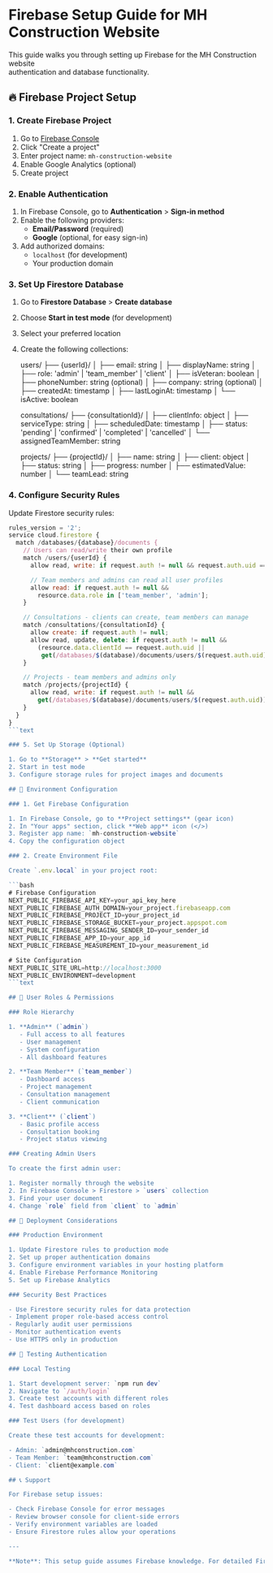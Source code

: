 # Firebase Setup Guide for MH Construction Website

This guide walks you through setting up Firebase for the MH Construction website  
authentication and database functionality.

## 🔥 Firebase Project Setup

### 1. Create Firebase Project

1. Go to [Firebase Console](https://console.firebase.google.com/)
2. Click "Create a project"
3. Enter project name: `mh-construction-website`
4. Enable Google Analytics (optional)
5. Create project

### 2. Enable Authentication

1. In Firebase Console, go to **Authentication** > **Sign-in method**
2. Enable the following providers:
   - **Email/Password** (required)
   - **Google** (optional, for easy sign-in)
3. Add authorized domains:
   - `localhost` (for development)
   - Your production domain

### 3. Set Up Firestore Database

1. Go to **Firestore Database** > **Create database**
2. Choose **Start in test mode** (for development)
3. Select your preferred location
4. Create the following collections:

   users/
   ├── {userId}/
   │   ├── email: string
   │   ├── displayName: string
   │   ├── role: 'admin' | 'team_member' | 'client'
   │   ├── isVeteran: boolean
   │   ├── phoneNumber: string (optional)
   │   ├── company: string (optional)
   │   ├── createdAt: timestamp
   │   ├── lastLoginAt: timestamp
   │   └── isActive: boolean

   consultations/
   ├── {consultationId}/
   │   ├── clientInfo: object
   │   ├── serviceType: string
   │   ├── scheduledDate: timestamp
   │   ├── status: 'pending' | 'confirmed' | 'completed' | 'cancelled'
   │   └── assignedTeamMember: string

   projects/
   ├── {projectId}/
   │   ├── name: string
   │   ├── client: object
   │   ├── status: string
   │   ├── progress: number
   │   ├── estimatedValue: number
   │   └── teamLead: string

### 4. Configure Security Rules

Update Firestore security rules:

```javascript
rules_version = '2';
service cloud.firestore {
  match /databases/{database}/documents {
    // Users can read/write their own profile
    match /users/{userId} {
      allow read, write: if request.auth != null && request.auth.uid == userId;

      // Team members and admins can read all user profiles
      allow read: if request.auth != null &&
        resource.data.role in ['team_member', 'admin'];
    }

    // Consultations - clients can create, team members can manage
    match /consultations/{consultationId} {
      allow create: if request.auth != null;
      allow read, update, delete: if request.auth != null &&
        (resource.data.clientId == request.auth.uid ||
         get(/databases/$(database)/documents/users/$(request.auth.uid)).data.role in ['team_member', 'admin']);
    }

    // Projects - team members and admins only
    match /projects/{projectId} {
      allow read, write: if request.auth != null &&
        get(/databases/$(database)/documents/users/$(request.auth.uid)).data.role in ['team_member', 'admin'];
    }
  }
}
```text

### 5. Set Up Storage (Optional)

1. Go to **Storage** > **Get started**
2. Start in test mode
3. Configure storage rules for project images and documents

## 🔐 Environment Configuration

### 1. Get Firebase Configuration

1. In Firebase Console, go to **Project settings** (gear icon)
2. In "Your apps" section, click **Web app** icon (</>)
3. Register app name: `mh-construction-website`
4. Copy the configuration object

### 2. Create Environment File

Create `.env.local` in your project root:

```bash
# Firebase Configuration
NEXT_PUBLIC_FIREBASE_API_KEY=your_api_key_here
NEXT_PUBLIC_FIREBASE_AUTH_DOMAIN=your_project.firebaseapp.com
NEXT_PUBLIC_FIREBASE_PROJECT_ID=your_project_id
NEXT_PUBLIC_FIREBASE_STORAGE_BUCKET=your_project.appspot.com
NEXT_PUBLIC_FIREBASE_MESSAGING_SENDER_ID=your_sender_id
NEXT_PUBLIC_FIREBASE_APP_ID=your_app_id
NEXT_PUBLIC_FIREBASE_MEASUREMENT_ID=your_measurement_id

# Site Configuration
NEXT_PUBLIC_SITE_URL=http://localhost:3000
NEXT_PUBLIC_ENVIRONMENT=development
```text

## 👤 User Roles & Permissions

### Role Hierarchy

1. **Admin** (`admin`)
   - Full access to all features
   - User management
   - System configuration
   - All dashboard features

2. **Team Member** (`team_member`)
   - Dashboard access
   - Project management
   - Consultation management
   - Client communication

3. **Client** (`client`)
   - Basic profile access
   - Consultation booking
   - Project status viewing

### Creating Admin Users

To create the first admin user:

1. Register normally through the website
2. In Firebase Console > Firestore > `users` collection
3. Find your user document
4. Change `role` field from `client` to `admin`

## 🚀 Deployment Considerations

### Production Environment

1. Update Firestore rules to production mode
2. Set up proper authentication domains
3. Configure environment variables in your hosting platform
4. Enable Firebase Performance Monitoring
5. Set up Firebase Analytics

### Security Best Practices

- Use Firestore security rules for data protection
- Implement proper role-based access control
- Regularly audit user permissions
- Monitor authentication events
- Use HTTPS only in production

## 🧪 Testing Authentication

### Local Testing

1. Start development server: `npm run dev`
2. Navigate to `/auth/login`
3. Create test accounts with different roles
4. Test dashboard access based on roles

### Test Users (for development)

Create these test accounts for development:

- Admin: `admin@mhconstruction.com`
- Team Member: `team@mhconstruction.com`
- Client: `client@example.com`

## 📞 Support

For Firebase setup issues:

- Check Firebase Console for error messages
- Review browser console for client-side errors
- Verify environment variables are loaded
- Ensure Firestore rules allow your operations

---

**Note**: This setup guide assumes Firebase knowledge. For detailed Firebase documentation, visit [Firebase Docs](https://firebase.google.com/docs).
